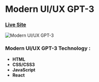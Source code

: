 # Modern UI/UX GPT-3

### [Live Site](https://gpt3web.netlify.app/)

![Modern UI/UX GPT-3](https://i.ibb.co/kX6gz5r/screenshot-gpt3.png)

### Modern UI/UX GPT-3 Technology :

- **HTML**
- **CSS/CSS3**
- **JavaScript**
- **React**
